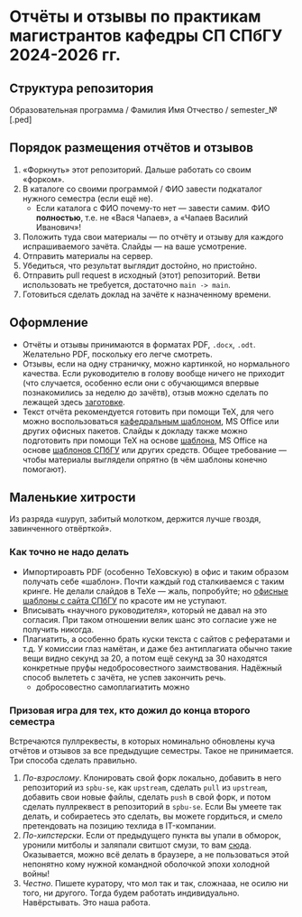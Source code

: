 # Отчёты и отзывы по практикам магистрантов кафедры СП СПбГУ 2024-2026 гг.

## Структура репозитория

Образовательная программа / Фамилия Имя Отчество / semester_№[.ped]

## Порядок размещения отчётов и отзывов

1. «Форкнуть» этот репозиторий. Дальше работать со своим «форком».
2. В каталоге со своими программой / ФИО завести подкаталог нужного семестра (если ещё не).
   * Если каталога с ФИО почему-то нет — завести самим. ФИО **полностью**, т.е. не «Вася Чапаев», а «Чапаев Василий Иванович»!
3. Положить туда свои материалы — по отчёту и отзыву для каждого испрашиваемого зачёта. Слайды — на ваше усмотрение.
4. Отправить материалы на сервер.
5. Убедиться, что результат выглядит достойно, но пристойно.
5. Отправить pull request в исходный (этот) репозиторий. Ветви использовать не требуется, достаточно `main -> main`.
6. Готовиться сделать доклад на зачёте к назначенному времени.

## Оформление

* Отчёты и отзывы принимаются в форматах PDF, `.docx`, `.odt`. Желательно PDF, поскольку его легче смотреть.
* Отзывы, если на одну страничку, можно картинкой, но нормального качества.
  Если руководителю в голову вообще ничего не приходит (что случается, особенно если они с обучающимся впервые
  познакомились за неделю до зачётв), отзыв можно сделать по лежащей здесь [заготовке](Заготовка_отзыва.odt).
* Текст отчёта рекомендуется готовить при помощи TeX, для чего можно воспользоваться
  [кафедральным шаблоном](https://github.com/spbu-se/matmex-diploma-template), MS Office или других офисных пакетов.
  Слайды к докладу также можно подготовить при помощи TeX на основе
  [шаблона](https://github.com/spbu-se/report_presentation_template),
  MS Office на основе [шаблонов СПбГУ](https://pr.spbu.ru/design-templates) или других средств.
  Общее требование — чтобы материалы выглядели опрятно (в чём шаблоны конечно помогают).

## Маленькие хитрости

Из разряда «шуруп, забитый молотком, держится лучше гвоздя, завинченного отвёрткой».

### Как точно не надо делать

* Импортироавть PDF (особенно ТеХовскую) в офис и таким образом получать себе «шаблон». Почти каждый год сталкиваемся с таким кринге.
  Не делали слайдов в ТеХе — жаль, попробуйте; но [офисные шаблоны с сайта СПбГУ](https://pr.spbu.ru/design-templates) по красоте им не уступают.
* Вписывать «научного руководителя», который не давал на это согласия. При таком отношении велик шанс это согласие уже не получить никогда.
* Плагиатить, а особенно брать куски текста с сайтов с рефератами и т.д. У комиссии глаз намётан, и даже без антиплагиата обычно такие вещи видно
  секунд за 20, а потом ещё секунд за 30 находятся конкретные пруфы недобросовестного заимствования. Надёжный способ вылететь с зачёта, не успев закончить речь.
  * добросовестно самоплагиатить можно

### Призовая игра для тех, кто дожил до конца второго семестра

Встречаются пуллреквесты, в которых номинально обновлены куча отчётов и отзывов за все предыдущие семестры. Такое не принимается. Три способа сделать правильно.

1. *По-взрослому*. Клонировать свой форк локально, добавить в него репозиторий из `spbu-se`, как `upstream`, сделать `pull` из `upstream`,
   добавить свои новые файлы, сделать `push` в свой форк, и потом сделать пуллреквест в репозиторий в `spbu-se`.
   Если Вы умеете так делать, и собираетесь это сделать, вы можете гордиться, и смело претендовать на позицию техлида в IT-компании.
2. *По-хипстерски*. Если от предыдущего пункта вы упали в обморок, уронили митболы и заляпали свитшот смузи, то вам
   [сюда](https://docs.github.com/en/pull-requests/collaborating-with-pull-requests/working-with-forks/syncing-a-fork).
   Оказывается, можно всё делать в браузере, а не пользоваться этой непонятно кому нужной командной оболочкой эпохи холодной войны!
3. *Честно*. Пишете куратору, что мол так и так, сложнааа, не осилю ни того, ни другого. Тогда будем работать индивидуально. Навёрстывать. Это наша работа.
